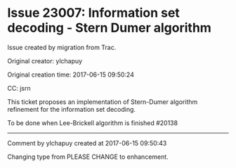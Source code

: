 # Issue 23007: Information set decoding - Stern Dumer algorithm

Issue created by migration from Trac.

Original creator: ylchapuy

Original creation time: 2017-06-15 09:50:24

CC:  jsrn

This ticket proposes an implementation of Stern-Dumer algorithm refinement for the information set decoding.

To be done when Lee-Brickell algorithm is finished #20138 



---

Comment by ylchapuy created at 2017-06-15 09:50:43

Changing type from PLEASE CHANGE to enhancement.
